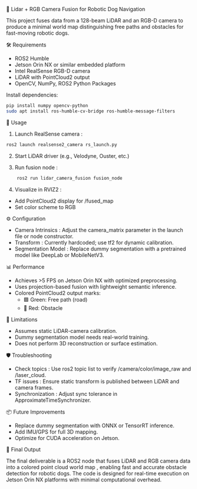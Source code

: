 🦾 Lidar + RGB Camera Fusion for Robotic Dog Navigation 

This project fuses data from a 128-beam LiDAR and an RGB-D camera to produce a minimal world map distinguishing free paths  and obstacles  for fast-moving robotic dogs.

🛠️ Requirements 

* ROS2 Humble 
* Jetson Orin NX or similar embedded platform 
* Intel RealSense RGB-D camera
* LiDAR with PointCloud2 output 
* OpenCV, NumPy, ROS2 Python Packages 
     

Install dependencies: 
```bash
pip install numpy opencv-python
sudo apt install ros-humble-cv-bridge ros-humble-message-filters
```
 
 
🚀 Usage 

1. Launch RealSense camera : 
```bash
ros2 launch realsense2_camera rs_launch.py
```

2. Start LiDAR driver  (e.g., Velodyne, Ouster, etc.) 

3. Run fusion node : 
```bash
    ros2 run lidar_camera_fusion fusion_node
```     
     
     

4. Visualize in RVIZ2 : 
* Add PointCloud2 display for /fused_map
* Set color scheme to RGB
         
     

⚙️ Configuration 

* Camera Intrinsics : Adjust the camera_matrix parameter in the launch file or node constructor.
* Transform : Currently hardcoded; use tf2 for dynamic calibration.
* Segmentation Model : Replace dummy segmentation with a pretrained model like DeepLab or MobileNetV3.
     

📊 Performance 

* Achieves >5 FPS  on Jetson Orin NX with optimized preprocessing.
* Uses projection-based fusion  with lightweight semantic inference.
* Colored PointCloud2  output marks:
  * 🟩 Green: Free path (road) 
  * 🔴 Red: Obstacle 
         
     

🧩 Limitations 

* Assumes static LiDAR-camera calibration.
* Dummy segmentation model needs real-world training.
* Does not perform 3D reconstruction or surface estimation.
     

🛡️ Troubleshooting 

* Check topics : Use ros2 topic list to verify /camera/color/image_raw and /laser_cloud.
* TF issues : Ensure static transform is published between LiDAR and camera frames.
* Synchronization : Adjust sync tolerance in ApproximateTimeSynchronizer.
     

📦 Future Improvements 

* Replace dummy segmentation with ONNX or TensorRT inference.
* Add IMU/GPS for full 3D mapping.
* Optimize for CUDA acceleration on Jetson.

🚀 Final Output 

The final deliverable is a ROS2 node  that fuses LiDAR and RGB camera data into a colored point cloud world map , enabling fast and accurate obstacle detection for robotic dogs. The code is designed for real-time execution  on Jetson Orin NX  platforms with minimal computational overhead. 